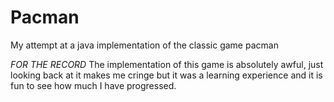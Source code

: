 # Pacman
My attempt at a java implementation of the classic game pacman

*FOR THE RECORD*
The implementation of this game is absolutely awful, just looking back at it makes me cringe
but it was a learning experience and it is fun to see how much I have progressed.
